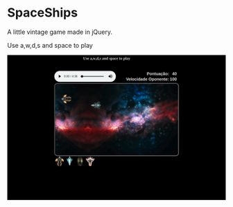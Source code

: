 # SpaceShips

A little vintage game made in jQuery.

Use a,w,d,s and space to play

![alt text](https://raw.githubusercontent.com/jamesmallon/space-ships/master/SpaceShips.png)
